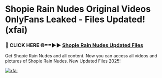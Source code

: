 # Shopie Rain Nudes Original Videos 0nlyFans Leaked - Files Updated! (xfai)

<h3>🔴 CLICK HERE 🌐==►► <a href="https://tinyurl.com/yc6ubb5a" rel="nofollow">Shopie Rain Nudes Updated Files</a></h3>

Get Shopie Rain Nudes and all content. Now you can access all videos and pictures of Shopie Rain Nudes. New Updated Files 2025!

[![xfai](https://i.imgur.com/7eu0CRL.gif)](https://tinyurl.com/yc6ubb5a)
